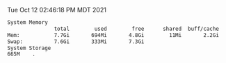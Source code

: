 Tue Oct 12 02:46:18 PM MDT 2021
```bash
System Memory
               total        used        free      shared  buff/cache   available
Mem:           7.7Gi       694Mi       4.8Gi        11Mi       2.2Gi       6.7Gi
Swap:          7.6Gi       333Mi       7.3Gi
System Storage
665M	.
```
